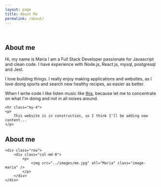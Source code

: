 ```yaml
---
layout: page
title: About Me
permalink: /about/
---
```


<div class="clearfix"></div>
<div class="row">
    <br/>
    <div class="jumbotron">
    <h2 class="display-3">About me</h2>
    <p class="lead">
        Hi, my name is Maria I am a Full Stack Developer passionate 
        for Javascript and clean code. I have experience with Node.js, 
        React.js, mysql, postgresql and Jest.
    </p>
    <p class="lead">
    I love building things. I really enjoy making applications and 
    websites, as I love doing sports and search new healthy recipes, 
    as easier as better.
    </p>
    <p class="lead">
    When I write code I like listen music like 
    <a href="https://www.youtube.com/watch?v=uqLEI_ht_fY" target="_blank">this</a>,
    because let me to concentrate on what I'm doing and not in all 
    noises around.
    </p>

    <hr class="my-4">
    <p>
        This website is in construction, so I think I'll be adding new content...
    </p> 
</div>
<div class="row">
    <h2 class="text-center">About me</h2>
</div>

<div class="container">
    
    <div class="row">
        <div class="col-md-8">
            <p>
                <img src="../images/me.jpg" atl="Maria" class="image-maria" />
            </p>
        </div>
    </div>
</div>

